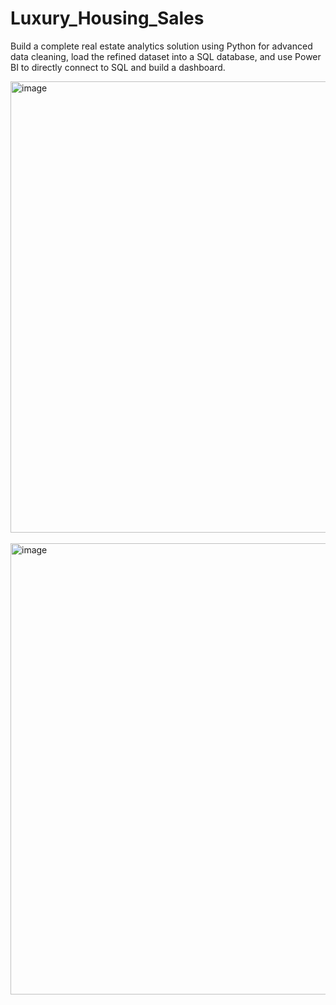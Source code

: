 # Luxury_Housing_Sales
Build a complete real estate analytics solution using Python for advanced data cleaning, load the refined dataset into a SQL database, and use Power BI to directly connect to SQL and build a dashboard.

<img width="1283" height="722" alt="image" src="https://github.com/user-attachments/assets/28822855-6586-42c2-959e-46f705e0df8a" />
<br>
<br>
<img width="1281" height="722" alt="image" src="https://github.com/user-attachments/assets/d43afc17-6432-4c78-9695-3e4ad2e5f85b" />


